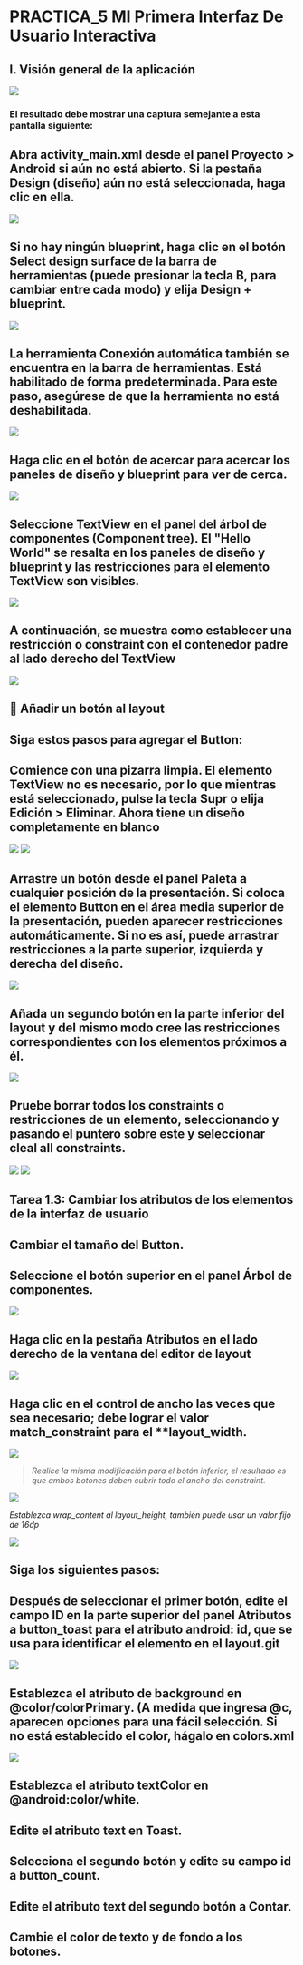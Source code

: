 
# PRACTICA_5  MI Primera Interfaz De Usuario Interactiva

## I. Visión general de la aplicación

<img src="Medios\1.PNG/">

### El resultado debe mostrar una captura semejante a esta pantalla siguiente:

## Abra activity_main.xml desde el panel Proyecto > Android si aún no está abierto. Si la pestaña Design (diseño) aún no está seleccionada, haga clic en ella.

<img src="Medios\2.PNG/">

## Si no hay ningún blueprint, haga clic en el botón Select design surface de la barra de herramientas (puede presionar la tecla B, para cambiar entre cada modo) y elija Design + blueprint.

<img src="Medios\3.PNG/">

## La herramienta Conexión automática también se encuentra en la barra de herramientas. Está habilitado de forma predeterminada. Para este paso, asegúrese de que la herramienta no está deshabilitada.

<img src="Medios\4.PNG/">

##  Haga clic en el botón de acercar para acercar los paneles de diseño y blueprint para ver de cerca.

<img src="Medios\5.PNG/">

## Seleccione TextView en el panel del árbol de componentes (Component tree). El "Hello World" se resalta en los paneles de diseño y blueprint y las restricciones para el elemento TextView son visibles.

<img src="Medios\6.PNG/">

##  A continuación, se muestra como establecer una restricción o constraint con el contenedor padre al lado derecho del TextView

<img src="Medios\7.PNG/">

##  Añadir un botón al layout

## Siga estos pasos para agregar el Button:

## Comience con una pizarra limpia. El elemento TextView no es necesario, por lo que mientras está seleccionado, pulse la tecla Supr o elija Edición > Eliminar. Ahora tiene un diseño completamente en blanco


<img src="Medios\8.PNG/">
<img src="Medios\9.PNG/">


## Arrastre un botón desde el panel Paleta a cualquier posición de la presentación. Si coloca el elemento Button en el área media superior de la presentación, pueden aparecer restricciones automáticamente. Si no es así, puede arrastrar restricciones a la parte superior, izquierda y derecha del diseño.


<img src="Medios\10.PNG/">

## Añada un segundo botón en la parte inferior del layout y del mismo modo cree las restricciones correspondientes con los elementos próximos a él.

<img src="Medios\11.PNG/">

## Pruebe borrar todos los constraints o restricciones de un elemento, seleccionando y pasando el puntero sobre este y seleccionar cleal all constraints.

<img src="Medios\12PNG.PNG/">
<img src="Medios\13.PNG/">

## Tarea 1.3: Cambiar los atributos de los elementos de la interfaz de usuario


## Cambiar el tamaño del Button.

## Seleccione el botón superior en el panel Árbol de componentes.

<img src="Medios\14.PNG/">

## Haga clic en la pestaña Atributos en el lado derecho de la ventana del editor de layout

<img src="Medios\15.PNG/">

## Haga clic en el control de ancho las veces que sea necesario; debe lograr el valor **match_constraint** para el **layout_width.

<img src="Medios\16.PNG/">

> *Realice la misma modificación para el botón inferior, el resultado es que ambos botones deben cubrir todo el ancho del constraint.*

<img src="Medios\17.PNG/">

*Establezca wrap_content al layout_height, también puede usar un valor fijo de 16dp*

<img src="Medios\18.PNG/">

## Siga los siguientes pasos:

##  Después de seleccionar el primer botón, edite el campo ID en la parte superior del panel Atributos a button_toast para el atributo android: id, que se usa para identificar el elemento en el layout.git

<img src="Medios\19.PNG/">

## Establezca el atributo de background en @color/colorPrimary. (A medida que ingresa @c, aparecen opciones para una fácil selección. Si no está establecido el color, hágalo en colors.xml

<img src="Medios\20.PNG/">

## Establezca el atributo textColor en @android:color/white.

## Edite el atributo text en Toast.

## Selecciona el segundo botón y edite su campo id a button_count.


## Edite el atributo text del segundo botón a Contar.


## Cambie el color de texto y de fondo a los botones.
